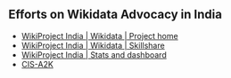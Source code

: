 ## Efforts on Wikidata Advocacy in India

* [WikiProject India | Wikidata | Project home](https://www.wikidata.org/wiki/Wikidata:WikiProject_India)
* [WikiProject India | Wikidata | Skillshare](https://www.wikidata.org/wiki/Wikidata:WikiProject_India/Skill_sharing)
* [WikiProject India | Stats and dashboard](https://outreachdashboard.wmflabs.org/courses/Wikidata/Wikidata_WikiProject_India)
* [CIS-A2K](https://meta.wikimedia.org/wiki/CIS-A2K)
